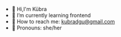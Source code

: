 
- 🧷 Hi,I'm Kübra
- 🌱 I’m currently learning frontend
- 💌 How to reach me: kubradgu@gmail.com
- 🩵 Pronouns: she/her
